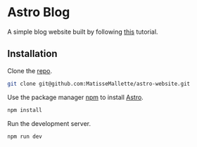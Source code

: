 # Astro Blog

A simple blog website built by following [this](https://docs.astro.build/en/tutorial/0-introduction/) tutorial.

## Installation

Clone the [repo](github.com:MatisseMallette/astro-website.git).

```bash
git clone git@github.com:MatisseMallette/astro-website.git
```

Use the package manager [npm](https://docs.npmjs.com/about-npm) to install [Astro](https://docs.astro.build/en/getting-started/).

```bash
npm install
```

Run the development server.

```bash
npm run dev
```

<!---
## Usage

```python
import foobar

# returns 'words'
foobar.pluralize('word')

# returns 'geese'
foobar.pluralize('goose')

# returns 'phenomenon'
foobar.singularize('phenomena')
```

## Contributing

Pull requests are welcome. For major changes, please open an issue first
to discuss what you would like to change.

Please make sure to update tests as appropriate.

## License

[MIT](https://choosealicense.com/licenses/mit/)
--->